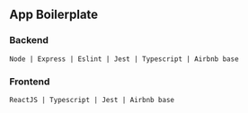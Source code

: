 ## App Boilerplate

### Backend

```
Node | Express | Eslint | Jest | Typescript | Airbnb base
```

### Frontend

```
ReactJS | Typescript | Jest | Airbnb base
```
